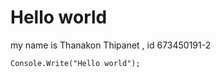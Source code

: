# Hello world
my name is Thanakon Thipanet , id 673450191-2


~~~
Console.Write("Hello world");
~~~
